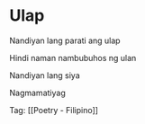 # Ulap

Nandiyan lang parati ang ulap

Hindi naman nambubuhos ng ulan

Nandiyan lang siya

Nagmamatiyag

Tag: [[Poetry - Filipino]]

